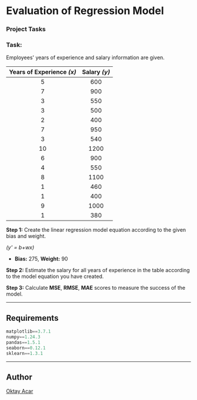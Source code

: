 # Evaluation of Regression Model

### Project Tasks

### Task: 
Employees' years of experience and salary information are given.

| Years of Experience *(x)* | Salary *(y)* |
| :---------------------: | :--------: |
|            5            |    600     |
|            7            |    900     |
|            3            |    550     |
|            3            |    500     |
|            2            |    400     |
|            7            |    950     |
|            3            |    540     |
|           10            |    1200    |
|            6            |    900     |
|            4            |    550     |
|            8            |    1100    |
|            1            |    460     |
|            1            |    400     |
|            9            |    1000    |
|            1            |    380     |

**Step 1:** Create the linear regression model equation according to the given bias and weight. 

*(y' = b+wx)*
- **Bias:** 275, **Weight:** 90 

**Step 2:** Estimate the salary for all years of experience in the table according to the model equation you have created.

**Step 3:** Calculate **MSE**, **RMSE**, **MAE** scores to measure the success of the model.

---

## Requirements
~~~python
matplotlib==3.7.1
numpy==1.24.3
pandas==1.5.1
seaborn==0.12.1
sklearn==1.3.1
~~~

---

## Author
[Oktay Acar](https://github.com/oktay-acar)